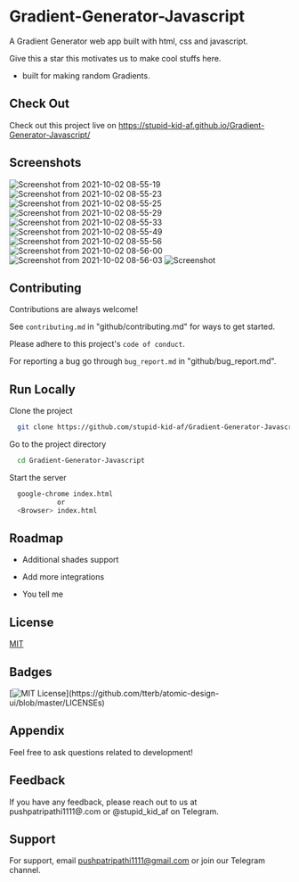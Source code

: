 
# Gradient-Generator-Javascript

A Gradient Generator web app built with html, css and javascript.

Give this a star this motivates us to make cool stuffs here.

- built for making random Gradients.

## Check Out

Check out this project live on 
https://stupid-kid-af.github.io/Gradient-Generator-Javascript/


## Screenshots

![Screenshot from 2021-10-02 08-55-19](https://user-images.githubusercontent.com/54206927/135702172-aff621c4-08e6-4e40-95b7-600842ec652d.png)
![Screenshot from 2021-10-02 08-55-23](https://user-images.githubusercontent.com/54206927/135702173-1b5103d0-d0df-4437-89b6-28723e64f248.png)
![Screenshot from 2021-10-02 08-55-25](https://user-images.githubusercontent.com/54206927/135702174-10f68502-fbd2-4b07-8262-90ef400d2a87.png)
![Screenshot from 2021-10-02 08-55-29](https://user-images.githubusercontent.com/54206927/135702176-b1aaa149-c9c7-4899-8fea-43500b784040.png)
![Screenshot from 2021-10-02 08-55-33](https://user-images.githubusercontent.com/54206927/135702177-a7fcfbb2-2ea9-4e5c-abca-dfb89b668e7a.png)
![Screenshot from 2021-10-02 08-55-49](https://user-images.githubusercontent.com/54206927/135702178-1a14a424-860b-4f28-a31c-93496afc5734.png)
![Screenshot from 2021-10-02 08-55-56](https://user-images.githubusercontent.com/54206927/135702179-b850c896-eb20-4e95-9eb0-cc1c07d77609.png)
![Screenshot from 2021-10-02 08-56-00](https://user-images.githubusercontent.com/54206927/135702180-ca26188c-c711-4c32-a6c5-8fcfb9044de4.png)
![Screenshot from 2021-10-02 08-56-03](https://user-images.githubusercontent.com/54206927/135702181-d71ed351-dd52-45bc-9a1e-bc35cdf5bc7b.png)
![Screenshot](https://user-images.githubusercontent.com/54206927/135630750-2a80a287-b2c1-43dc-af6a-af0a66403b18.png)

  
## Contributing

Contributions are always welcome!

See `contributing.md` in "github/contributing.md" for ways to get started.

Please adhere to this project's `code of conduct`.

For reporting a bug go through `bug_report.md` in "github/bug_report.md".

  
## Run Locally

Clone the project

```bash
  git clone https://github.com/stupid-kid-af/Gradient-Generator-Javascript.git
```

Go to the project directory

```bash
  cd Gradient-Generator-Javascript
```

Start the server

```bash
  google-chrome index.html
            or
  <Browser> index.html
```

  
## Roadmap

- Additional shades support

- Add more integrations

- You tell me

  
## License

[MIT](https://choosealicense.com/licenses/mit/)

  
## Badges

[![MIT License](https://img.shields.io/apm/l/atomic-design-ui.svg?)](https://github.com/tterb/atomic-design-ui/blob/master/LICENSEs)

## Appendix

Feel free to ask questions related to development!

  
## Feedback

If you have any feedback, please reach out to us at pushpatripathi1111@.com
                or
@stupid_kid_af  on Telegram.              
## Support

For support, email pushpatripathi1111@gmail.com or join our Telegram channel.

  
